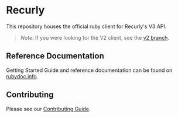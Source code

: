 # Recurly

This repository houses the official ruby client for Recurly's V3 API.

> *Note*:
> If you were looking for the V2 client, see the [v2 branch](https://github.com/recurly/recurly-client-ruby/tree/v2).

## Reference Documentation

Getting Started Guide and reference documentation can be found on [rubydoc.info](https://www.rubydoc.info/github/recurly/recurly-client-ruby/).

## Contributing

Please see our [Contributing Guide](CONTRIBUTING.md).
